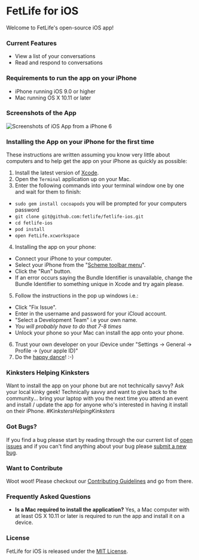 # FetLife for iOS

Welcome to FetLife's open-source iOS app!

### Current Features

- View a list of your conversations
- Read and respond to conversations


### Requirements to run the app on your iPhone

- iPhone running iOS 9.0 or higher
- Mac running OS X 10.11 or later


### Screenshots of the App

![Screenshots of iOS App from a iPhone 6](https://cloud.githubusercontent.com/assets/22100/14684831/a0d2c0c4-06e6-11e6-8d9a-177caf8cb410.png)


### Installing the App on your iPhone for the first time

These instructions are written assuming you know very little about computers and to help get the app on your iPhone as quickly as possible:

1. Install the latest version of [Xcode](https://itunes.apple.com/ca/app/xcode/id497799835?mt=12).
2. Open the `Terminal` application up on your Mac.
3. Enter the following commands into your terminal window one by one and wait for them to finish:
  - `sudo gem install cocoapods` you will be prompted for your computers password
  - `git clone git@github.com:fetlife/fetlife-ios.git`
  - `cd fetlife-ios`
  - `pod install`
  - `open FetLife.xcworkspace`
4. Installing the app on your phone:
  - Connect your iPhone to your computer.
  - Select your iPhone from the "[Scheme toolbar menu](https://developer.apple.com/library/ios/documentation/IDEs/Conceptual/AppDistributionGuide/Art/5_launchappondevice_2x.png)".
  - Click the "Run" button.
  - If an error occurs saying the Bundle Identifier is unavailable, change the Bundle Identifier to something unique in Xcode and try again please.
5. Follow the instructions in the pop up windows i.e.:
  - Click "Fix Issue".
  - Enter in the username and password for your iCloud account.
  - "Select a Development Team" i.e your own name.
  - *You will probably have to do that 7-8 times*
  - Unlock your phone so your Mac can install the app onto your phone.
6. Trust your own developer on your iDevice under "Settings -> General -> Profile -> (your apple ID)"
7. Do the [happy dance](https://www.youtube.com/watch?v=Ckt5JgshnaA)! :-)


### Kinksters Helping Kinksters

Want to install the app on your phone but are not technically savvy? Ask your local kinky geek! Technically savvy and want to give back to the community... bring your laptop with you the next time you attend an event and install / update the app for anyone who's interested in having it install on their iPhone. *#KinkstersHelpingKinksters*


### Got Bugs?

If you find a bug please start by reading through the our current list of [open issues](https://github.com/fetlife/fetlife-ios/issues) and if you can't find anything about your bug please [submit a new bug](https://github.com/fetlife/fetlife-ios/issues/new).


### Want to Contribute

Woot woot! Please checkout our [Contributing Guidelines](https://github.com/fetlife/fetlife-ios/blob/master/CONTRIBUTING.md) and go from there.

### Frequently Asked Questions

- **Is a Mac required to install the application?** Yes, a Mac computer with at least OS X 10.11 or later is required to run the app and install it on a device.


### License

FetLife for iOS is released under the [MIT License](http://www.opensource.org/licenses/MIT).
